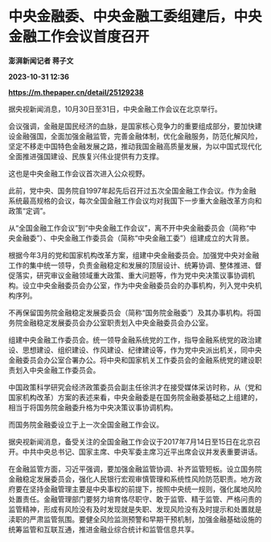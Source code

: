 # 中央金融委、中央金融工委组建后，中央金融工作会议首度召开
**澎湃新闻记者 蒋子文**

**2023-10-31 12:36**

**https://m.thepaper.cn/detail/25129238**

据央视新闻消息，10月30日至31日，中央金融工作会议在北京举行。

会议强调，金融是国民经济的血脉，是国家核心竞争力的重要组成部分，要加快建设金融强国，全面加强金融监管，完善金融体制，优化金融服务，防范化解风险，坚定不移走中国特色金融发展之路，推动我国金融高质量发展，为以中国式现代化全面推进强国建设、民族复兴伟业提供有力支撑。

这也是中央金融工作会议首次进入公众视野。

此前，党中央、国务院自1997年起先后召开过五次全国金融工作会议。作为金融系统最高规格的会议，每次全国金融工作会议均对我国下一步重大金融改革方向和政策“定调”。

从“全国金融工作会议”到“中央金融工作会议”，离不开中央金融委员会（简称“中央金融委”）、中央金融工作委员会（简称“中央金融工委”）组建成立的大背景。

根据今年3月的党和国家机构改革方案，组建中央金融委员会。加强党中央对金融工作的集中统一领导，负责金融稳定和发展的顶层设计、统筹协调、整体推进、督促落实，研究审议金融领域重大政策、重大问题等，作为党中央决策议事协调机构。设立中央金融委员会办公室，作为中央金融委员会的办事机构，列入党中央机构序列。

不再保留国务院金融稳定发展委员会（简称“国务院金融委”）及其办事机构。将国务院金融稳定发展委员会办公室职责划入中央金融委员会办公室。

组建中央金融工作委员会。统一领导金融系统党的工作，指导金融系统党的政治建设、思想建设、组织建设、作风建设、纪律建设等，作为党中央派出机关，同中央金融委员会办公室合署办公。将中央和国家机关工作委员会的金融系统党的建设职责划入中央金融工作委员会。

中国政策科学研究会经济政策委员会副主任徐洪才在接受媒体采访时称，从（党和国家机构改革）方案的表述来看，中央金融委是在国务院金融委基础之上组建的，相当于将国务院金融委升格为中央决策议事协调机构。

而国务院金融委设立于上一次全国金融工作会议。

据央视新闻消息，备受关注的全国金融工作会议于2017年7月14日至15日在北京召开。中共中央总书记、国家主席、中央军委主席习近平出席会议并发表重要讲话。

在金融监管方面，习近平强调，要加强金融监管协调、补齐监管短板。设立国务院金融稳定发展委员会，强化人民银行宏观审慎管理和系统性风险防范职责。地方政府要在坚持金融管理主要是中央事权的前提下，按照中央统一规则，强化属地风险处置责任。金融管理部门要努力培育恪尽职守、敢于监管、精于监管、严格问责的监管精神，形成有风险没有及时发现就是失职、发现风险没有及时提示和处置就是渎职的严肃监管氛围。要健全风险监测预警和早期干预机制，加强金融基础设施的统筹监管和互联互通，推进金融业综合统计和监管信息共享。